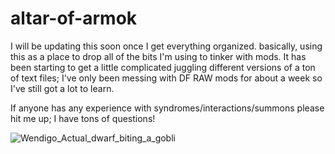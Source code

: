 # altar-of-armok


I will be updating this soon once I get everything organized. basically, using this as a place to drop all of the bits I'm using to tinker with mods. It has been starting to get a little complicated juggling different versions of a ton of text files; I've only been messing with DF RAW mods for about a week so I've still got a lot to learn. 


If anyone has any experience with syndromes/interactions/summons please hit me up; I have tons of questions!


![Wendigo_Actual_dwarf_biting_a_gobli](https://user-images.githubusercontent.com/71354773/208012955-6c8c092c-a8c1-4b5d-9453-763e4c510d6c.png)
